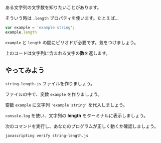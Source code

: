 ある文字列の文字数を知りたいことがあります。

そういう時は `.length` プロパティを使います。たとえば...

```js
var example = 'example string';
example.length
```

`example` と `length` の間にピリオドが必要です。気をつけましょう。

上のコードは文字列に含まれる文字の**数**を返します。

## やってみよう

`string-length.js` ファイルを作りましょう。

ファイルの中で、変数 `example` を作りましょう。

変数 `example` に文字列 `'example string'` を代入しましょう。

`console.log` を使い、文字列の **length** をターミナルに表示しましょう。

次のコマンドを実行し、あなたのプログラムが正しく動くか確認しましょう。

`javascripting verify string-length.js`
